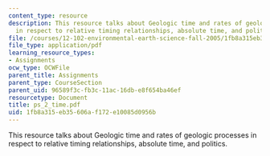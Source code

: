 ```yaml
---
content_type: resource
description: This resource talks about Geologic time and rates of geologic processes
  in respect to relative timing relationships, absolute time, and politics.
file: /courses/12-102-environmental-earth-science-fall-2005/1fb8a315eb35606af172e10085d0956b_ps_2_time.pdf
file_type: application/pdf
learning_resource_types:
- Assignments
ocw_type: OCWFile
parent_title: Assignments
parent_type: CourseSection
parent_uid: 96589f3c-fb3c-11ac-16db-e8f654ba46ef
resourcetype: Document
title: ps_2_time.pdf
uid: 1fb8a315-eb35-606a-f172-e10085d0956b
---
```

This resource talks about Geologic time and rates of geologic processes in respect to relative timing relationships, absolute time, and politics.

